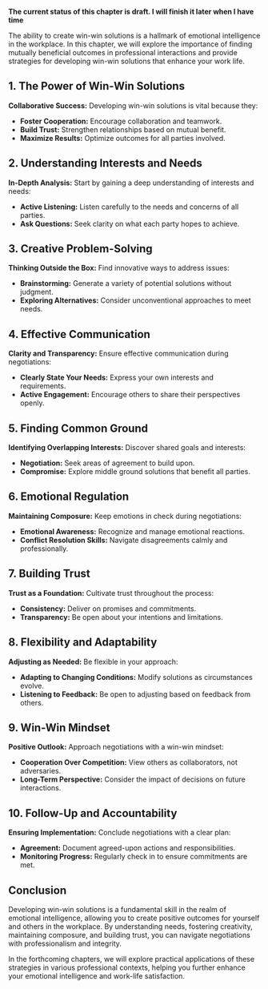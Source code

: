 **The current status of this chapter is draft. I will finish it later when I have time**

The ability to create win-win solutions is a hallmark of emotional intelligence in the workplace. In this chapter, we will explore the importance of finding mutually beneficial outcomes in professional interactions and provide strategies for developing win-win solutions that enhance your work life.

**1. The Power of Win-Win Solutions**
-------------------------------------

**Collaborative Success:** Developing win-win solutions is vital because they:

* **Foster Cooperation:** Encourage collaboration and teamwork.
* **Build Trust:** Strengthen relationships based on mutual benefit.
* **Maximize Results:** Optimize outcomes for all parties involved.

**2. Understanding Interests and Needs**
----------------------------------------

**In-Depth Analysis:** Start by gaining a deep understanding of interests and needs:

* **Active Listening:** Listen carefully to the needs and concerns of all parties.
* **Ask Questions:** Seek clarity on what each party hopes to achieve.

**3. Creative Problem-Solving**
-------------------------------

**Thinking Outside the Box:** Find innovative ways to address issues:

* **Brainstorming:** Generate a variety of potential solutions without judgment.
* **Exploring Alternatives:** Consider unconventional approaches to meet needs.

**4. Effective Communication**
------------------------------

**Clarity and Transparency:** Ensure effective communication during negotiations:

* **Clearly State Your Needs:** Express your own interests and requirements.
* **Active Engagement:** Encourage others to share their perspectives openly.

**5. Finding Common Ground**
----------------------------

**Identifying Overlapping Interests:** Discover shared goals and interests:

* **Negotiation:** Seek areas of agreement to build upon.
* **Compromise:** Explore middle ground solutions that benefit all parties.

**6. Emotional Regulation**
---------------------------

**Maintaining Composure:** Keep emotions in check during negotiations:

* **Emotional Awareness:** Recognize and manage emotional reactions.
* **Conflict Resolution Skills:** Navigate disagreements calmly and professionally.

**7. Building Trust**
---------------------

**Trust as a Foundation:** Cultivate trust throughout the process:

* **Consistency:** Deliver on promises and commitments.
* **Transparency:** Be open about your intentions and limitations.

**8. Flexibility and Adaptability**
-----------------------------------

**Adjusting as Needed:** Be flexible in your approach:

* **Adapting to Changing Conditions:** Modify solutions as circumstances evolve.
* **Listening to Feedback:** Be open to adjusting based on feedback from others.

**9. Win-Win Mindset**
----------------------

**Positive Outlook:** Approach negotiations with a win-win mindset:

* **Cooperation Over Competition:** View others as collaborators, not adversaries.
* **Long-Term Perspective:** Consider the impact of decisions on future interactions.

**10. Follow-Up and Accountability**
------------------------------------

**Ensuring Implementation:** Conclude negotiations with a clear plan:

* **Agreement:** Document agreed-upon actions and responsibilities.
* **Monitoring Progress:** Regularly check in to ensure commitments are met.

**Conclusion**
--------------

Developing win-win solutions is a fundamental skill in the realm of emotional intelligence, allowing you to create positive outcomes for yourself and others in the workplace. By understanding needs, fostering creativity, maintaining composure, and building trust, you can navigate negotiations with professionalism and integrity.

In the forthcoming chapters, we will explore practical applications of these strategies in various professional contexts, helping you further enhance your emotional intelligence and work-life satisfaction.
